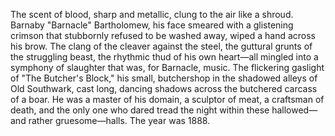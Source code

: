 The scent of blood, sharp and metallic, clung to the air like a shroud.  Barnaby "Barnacle" Bartholomew, his face smeared with a glistening crimson that stubbornly refused to be washed away, wiped a hand across his brow.  The clang of the cleaver against the steel, the guttural grunts of the struggling beast, the rhythmic thud of his own heart—all mingled into a symphony of slaughter that was, for Barnacle, music.  The flickering gaslight of "The Butcher's Block," his small, butchershop in the shadowed alleys of Old Southwark, cast long, dancing shadows across the butchered carcass of a boar.  He was a master of his domain, a sculptor of meat, a craftsman of death, and the only one who dared tread the night within these hallowed—and rather gruesome—halls.  The year was 1888.
